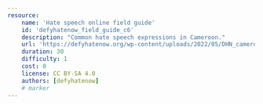 ```yaml
---
resource:
    name: 'Hate speech online field guide'
    id: 'defyhatenow_field_guide_c6'
    description: "Common hate speech expressions in Cameroon."
    url: 'https://defyhatenow.org/wp-content/uploads/2022/05/DHN_cameroon_field_guide_EN_2021_chapter6.pdf'
    duration: 30
    difficulty: 1
    cost: 0 
    license: CC BY-SA 4.0
    authors: [defyhatenow]
    # marker
---
```


